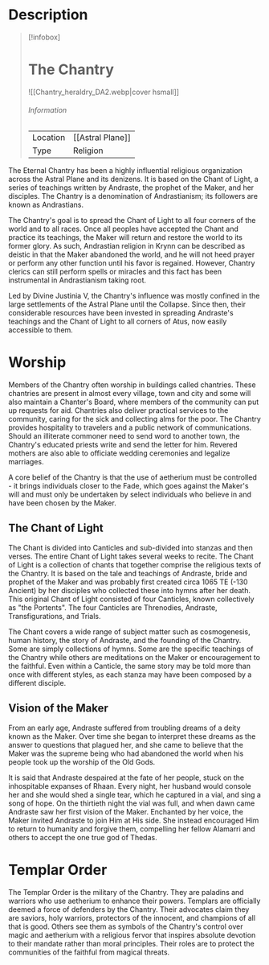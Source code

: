 # Description


> [!infobox]
> # The Chantry
> ![[Chantry_heraldry_DA2.webp|cover hsmall]]
> ###### Information
> | | |
> |---|---|
> | Location | [[Astral Plane]] |
> | Type | Religion |

The Eternal Chantry has been a highly influential religious organization across the Astral Plane and its denizens. It is based on the Chant of Light, a series of teachings written by Andraste, the prophet of the Maker, and her disciples. The Chantry is a denomination of Andrastianism; its followers are known as Andrastians. 

The Chantry's goal is to spread the Chant of Light to all four corners of the world and to all races. Once all peoples have accepted the Chant and practice its teachings, the Maker will return and restore the world to its former glory. As such, Andrastian religion in Krynn can be described as deistic in that the Maker abandoned the world, and he will not heed prayer or perform any other function until his favor is regained. However, Chantry clerics can still perform spells or miracles and this fact has been instrumental in Andrastianism taking root.

Led by Divine Justinia V, the Chantry's influence was mostly confined in the large settlements of the Astral Plane until the Collapse. Since then, their considerable resources have been invested in spreading Andraste's teachings and the Chant of Light to all corners of Atus, now easily accessible to them.

# Worship

Members of the Chantry often worship in buildings called chantries. These chantries are present in almost every village, town and city and some will also maintain a Chanter's Board, where members of the community can put up requests for aid. Chantries also deliver practical services to the community, caring for the sick and collecting alms for the poor. The Chantry provides hospitality to travelers and a public network of communications. Should an illiterate commoner need to send word to another town, the Chantry's educated priests write and send the letter for him. Revered mothers are also able to officiate wedding ceremonies and legalize marriages. 

A core belief of the Chantry is that the use of aetherium must be controlled - it brings individuals closer to the Fade, which goes against the Maker's will and must only be undertaken by select individuals who believe in and have been chosen by the Maker.

## The Chant of Light

The Chant is divided into Canticles and sub-divided into stanzas and then verses. The entire Chant of Light takes several weeks to recite. The Chant of Light is a collection of chants that together comprise the religious texts of the Chantry. It is based on the tale and teachings of Andraste, bride and prophet of the Maker and was probably first created circa 1065 TE (-130 Ancient) by her disciples who collected these into hymns after her death. This original Chant of Light consisted of four Canticles, known collectively as "the Portents". The four Canticles are Threnodies, Andraste, Transfigurations, and Trials.

The Chant covers a wide range of subject matter such as cosmogenesis, human history, the story of Andraste, and the founding of the Chantry. Some are simply collections of hymns. Some are the specific teachings of the Chantry while others are meditations on the Maker or encouragement to the faithful. Even within a Canticle, the same story may be told more than once with different styles, as each stanza may have been composed by a different disciple. 

## Vision of the Maker

From an early age, Andraste suffered from troubling dreams of a deity known as the Maker. Over time she began to interpret these dreams as the answer to questions that plagued her, and she came to believe that the Maker was the supreme being who had abandoned the world when his people took up the worship of the Old Gods. 

It is said that Andraste despaired at the fate of her people, stuck on the inhospitable expanses of Rhaan. Every night, her husband would console her and she would shed a single tear, which he captured in a vial, and sing a song of hope. On the thirtieth night the vial was full, and when dawn came Andraste saw her first vision of the Maker. Enchanted by her voice, the Maker invited Andraste to join Him at His side. She instead encouraged Him to return to humanity and forgive them, compelling her fellow Alamarri and others to accept the one true god of Thedas.

# Templar Order

The Templar Order is the military of the Chantry. They are paladins and warriors who use aetherium to enhance their powers. Templars are officially deemed a force of defenders by the Chantry. Their advocates claim they are saviors, holy warriors, protectors of the innocent, and champions of all that is good. Others see them as symbols of the Chantry's control over magic and aetherium with a religious fervor that inspires absolute devotion to their mandate rather than moral principles. Their roles are to protect the communities of the faithful from magical threats.
